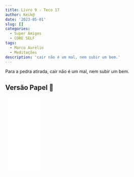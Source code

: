 ```yaml
---
title: Livro 9 - Teco 17
author: Keik@
date: '2023-05-01'
slug: []
categories:
  - Super Amigos
  - CORE SELF
tags:
  - Marco Aurélio
  - Meditações
description: 'cair não é um mal, nem subir um bem.'
---
```


Para a pedra atirada, cair não é um mal, nem subir um bem.

## Versão Papel :book:
<iframe style="width:120px;height:240px;" marginwidth="0" marginheight="0" scrolling="no" frameborder="0" src="//ws-na.amazon-adsystem.com/widgets/q?ServiceVersion=20070822&OneJS=1&Operation=GetAdHtml&MarketPlace=BR&source=ss&ref=as_ss_li_til&ad_type=product_link&tracking_id=mundodekeika-20&language=pt_BR&marketplace=amazon&region=BR&placement=B092FVY4BB&asins=B092FVY4BB&linkId=37c5ec14221f61f811029aa88b520891&show_border=true&link_opens_in_new_window=true"></iframe>